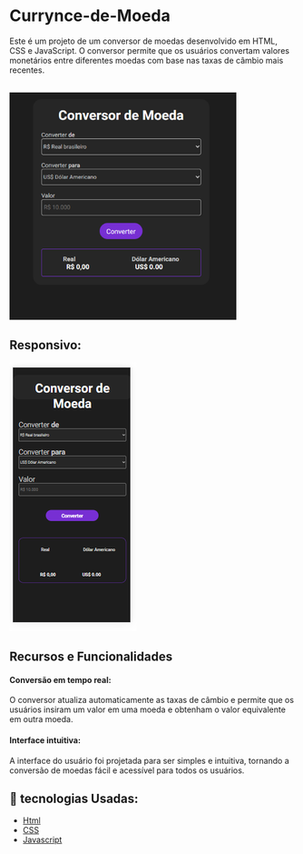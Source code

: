 # Currynce-de-Moeda 
<p> Este é um projeto de um conversor de moedas desenvolvido em HTML, CSS e JavaScript. O conversor permite que os usuários convertam valores monetários entre diferentes moedas com base nas taxas de câmbio mais recentes.</p>
<br>
<img src="https://github.com/pabloveloso28/Currynce-de-Moeda/blob/main/assets/Convertor%20de%20moeda.png?raw=true" width=400px height=400px >
<h2>Responsivo:</h2>
<img src="https://github.com/pabloveloso28/Currynce-de-Moeda/blob/main/assets/Responsivo.png?raw=true">
<h2>Recursos e Funcionalidades</h2>
<h4>Conversão em tempo real:</h4> O conversor atualiza automaticamente as taxas de câmbio e permite que os usuários insiram um valor em uma moeda e obtenham o valor equivalente em outra moeda.
<h4>Interface intuitiva:</h4> A interface do usuário foi projetada para ser simples e intuitiva, tornando a conversão de moedas fácil e acessível para todos os usuários.
<br>

## 🚀 tecnologias Usadas:



- [Html](https://developer.mozilla.org/pt-BR/docs/Web/HTML/Element/html/)  
- [CSS](https://developer.mozilla.org/pt-BR/docs/Web/CSS) 
- [Javascript](https://developer.mozilla.org/pt-BR/docs/Web/JavaScript)
